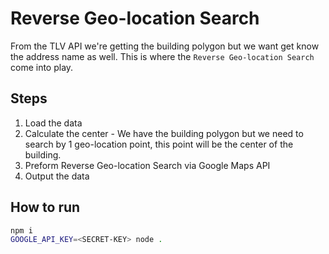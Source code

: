# Reverse Geo-location Search

From the TLV API we're getting the building polygon but we want get know the address name as well.
This is where the `Reverse Geo-location Search` come into play.

## Steps
1. Load the data
1. Calculate the center - We have the building polygon but we need to search by 1 geo-location point, this point will be the center of the building.
1. Preform Reverse Geo-location Search via Google Maps API
1. Output the data

## How to run

```bash
npm i
GOOGLE_API_KEY=<SECRET-KEY> node .
```